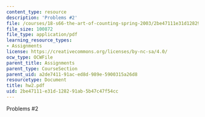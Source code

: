 ```yaml
---
content_type: resource
description: 'Problems #2'
file: /courses/18-s66-the-art-of-counting-spring-2003/2be47111e31d128291ab5b47c47f54cc_hw2.pdf
file_size: 100872
file_type: application/pdf
learning_resource_types:
- Assignments
license: https://creativecommons.org/licenses/by-nc-sa/4.0/
ocw_type: OCWFile
parent_title: Assignments
parent_type: CourseSection
parent_uid: a2de7411-91ac-ed8d-989e-5900315a26d8
resourcetype: Document
title: hw2.pdf
uid: 2be47111-e31d-1282-91ab-5b47c47f54cc
---
```

Problems #2